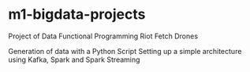 # m1-bigdata-projects

Project of Data Functional Programming
Riot Fetch Drones

Generation of data with a Python Script
Setting up a simple architecture using Kafka, Spark and Spark Streaming 
